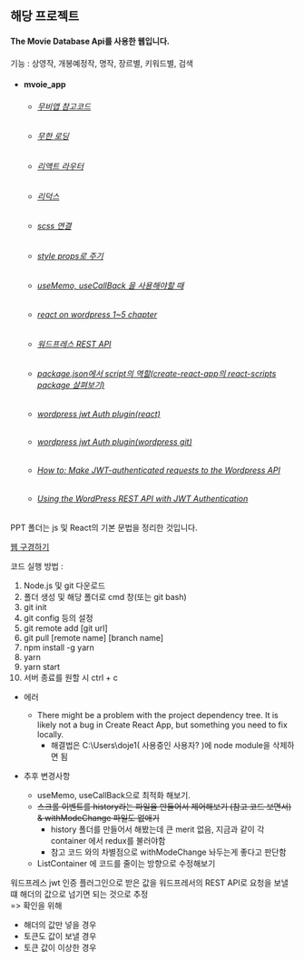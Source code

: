해당 프로젝트
--------
#### The Movie Database Api를 사용한 웹입니다.
기능 :
상영작, 개봉예정작, 명작, 장르별, 키워드별, 검색

+ #### mvoie_app
    * ###### [무비앱 참고코드](https://github.com/seonyoung1/movies)
    * ###### [무한 로딩](https://velog.io/@killi8n/Dnote-6-1.-React-무한-스크롤링-기능-구현.-79jmep7xes)
    * ###### [리액트 라우터](https://velopert.com/3275)
    * ###### [리덕스](https://velog.io/@velopert/Redux-3-리덕스를-리액트와-함께-사용하기-nvjltahf5e)
    * ###### [scss 연결](https://velog.io/@jungsw586/React-%EA%B0%9C%EB%B0%9C%ED%99%98%EA%B2%BD-%EC%84%B8%ED%8C%85%ED%95%98%EA%B8%B0-3.-Sass-%EC%84%A4%EC%B9%98)
    * ###### [style props로 주기](https://stackoverflow.com/questions/39195687/setting-a-backgroundimage-with-react-inline-styles)
    * ###### [useMemo, useCallBack 을 사용해야할 때](https://rinae.dev/posts/review-when-to-usememo-and-usecallback)
    * ###### [react on wordpress 1~5 chapter](https://www.youtube.com/watch?reload=9&v=m2uoYzUlBsg&list=PLD8nQCAhR3tTzWA8K5XQQps4u5kMFJjIG)
    * ###### [워드프레스 REST API](https://developer.wordpress.org/rest-api/reference/post-revisions/#create-a-post-revision)
    * ###### [package.json에서 script의 역할(create-react-app의 react-scripts package 살펴보기) ](https://velog.io/@rlaqltmxm/create-react-app-%EC%82%B4%ED%8E%B4%EB%B3%B4%EA%B8%B0)
    * ###### [wordpress jwt Auth plugin(react)](https://www.npmjs.com/package/wordpress-jwt-auth)
    * ###### [wordpress jwt Auth plugin(wordpress git)](https://github.com/Tmeister/wp-api-jwt-auth)
    * ###### [How to: Make JWT-authenticated requests to the Wordpress API](https://wordpress.stackexchange.com/questions/299542/how-to-make-jwt-authenticated-requests-to-the-wordpress-api)
    * ###### [Using the WordPress REST API with JWT Authentication](https://firxworx.com/blog/wordpress/using-the-wordpress-rest-api-with-jwt-authentication/)


  
PPT 폴더는 js 및 React의 기본 문법을 정리한 것입니다.

[웹 구경하기](https://cocky-montalcini-1434be.netlify.com)

코드 실행 방법 : 
1. Node.js 및 git 다운로드
2. 폴더 생성 및 해당 폴더로 cmd 창(또는 git bash)
3. git init
4. git config 등의 설정
5. git remote add [git url]
6. git pull [remote name] [branch name]
7. npm install -g yarn
8. yarn 
9. yarn start
10. 서버 종료를 원할 시 ctrl + c

+ 에러
    - There might be a problem with the project dependency tree. It is likely not a bug in Create React App, but something you need to fix locally.
        * 해결법은 C:\Users\doje1( 사용중인 사용자? )에 node module을 삭제하면 됨 
        
+ 추후 변경사항
    - useMemo, useCallBack으로 최적화 해보기.   
    - ~~스크롤 이벤트를 history라는 파일을 만들어서 제어해보기 (참고 코드 보면서) & withModeChange 파일도 없애기~~
        * history 폴더를 만들어서 해봤는데 큰 merit 없음, 지금과 같이 각 container 에서 redux를 불러야함
        * 참고 코드 와의 차별점으로 withModeChange 놔두는게 좋다고 판단함   
    - ListContainer 에 코드를 줄이는 방향으로 수정해보기
    
    
워드프레스 jwt 인증 플러그인으로 받은 값을 워드프레서의 REST API로 요청을 보낼 떄 해더의 값으로 넘기면 되는 것으로 추정
<br>
=> 확인을 위해 <br> 
   + 해더의 값만 넣을 경우
   + 토큰도 값이 보낼 경우
   + 토큰 값이 이상한 경우